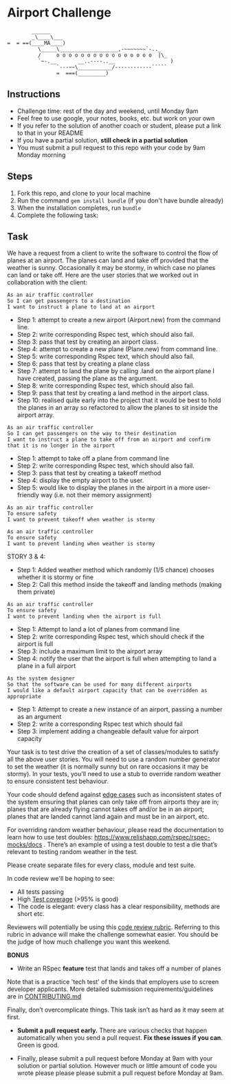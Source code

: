 Airport Challenge
=================

```
        ______
        _\____\___
=  = ==(____MA____)
          \_____\___________________,-~~~~~~~`-.._
          /     o o o o o o o o o o o o o o o o  |\_
          `~-.__       __..----..__                  )
                `---~~\___________/------------`````
                =  ===(_________)

```

Instructions
---------

* Challenge time: rest of the day and weekend, until Monday 9am
* Feel free to use google, your notes, books, etc. but work on your own
* If you refer to the solution of another coach or student, please put a link to that in your README
* If you have a partial solution, **still check in a partial solution**
* You must submit a pull request to this repo with your code by 9am Monday morning

Steps
-------

1. Fork this repo, and clone to your local machine
2. Run the command `gem install bundle` (if you don't have bundle already)
3. When the installation completes, run `bundle`
4. Complete the following task:

Task
-----

We have a request from a client to write the software to control the flow of planes at an airport. The planes can land and take off provided that the weather is sunny. Occasionally it may be stormy, in which case no planes can land or take off.  Here are the user stories that we worked out in collaboration with the client:

```
As an air traffic controller
So I can get passengers to a destination
I want to instruct a plane to land at an airport

```
* Step 1: attempt to create a new airport (Airport.new) from the command line.
* Step 2: write corresponding Rspec test, which should also fail.
* Step 3: pass that test by creating an airport class.
* Step 4: attempt to create a new plane (Plane.new) from command line.
* Step 5: write corresponding Rspec text, which should also fail.
* Step 6: pass that test by creating a plane class
* Step 7: attempt to land the plane by calling .land on the airport plane I have created, passing the plane as the argument.
* Step 8: write corresponding Rspec test, which should also fail.
* Step 9: pass that test by creating a land method in the airport class.
* Step 10: realised quite early into the project that it would be best to hold the planes in an array so refactored to allow the planes to sit inside the airport array.

```
As an air traffic controller
So I can get passengers on the way to their destination
I want to instruct a plane to take off from an airport and confirm that it is no longer in the airport
```
* Step 1: attempt to take off a plane from command line
* Step 2: write corresponding Rspec test, which should also fail.
* Step 3: pass that test by creating a takeoff method
* Step 4: display the empty airport to the user.
* Step 5: would like to display the planes in the airport in a more user-friendly way (i.e. not their memory assignment)

```
As an air traffic controller
To ensure safety
I want to prevent takeoff when weather is stormy

As an air traffic controller
To ensure safety
I want to prevent landing when weather is stormy
```
STORY 3 & 4:
* Step 1: Added weather method which randomly (1/5 chance) chooses whether it is stormy or fine
* Step 2: Call this method inside the takeoff and landing methods (making them private)
```
As an air traffic controller
To ensure safety
I want to prevent landing when the airport is full
```
* Step 1: Attempt to land a lot of planes from command line
* Step 2: write corresponding Rspec test, which should check if the airport is full
* Step 3: include a maximum limit to the airport array
* Step 4: notify the user that the airport is full when attempting to land a plane in a full airport
```
As the system designer
So that the software can be used for many different airports
I would like a default airport capacity that can be overridden as appropriate
```
* Step 1: Attempt to create a new instance of an airport, passing a number as an argument
* Step 2: write a corresponding Rspec test which should fail
* Step 3: implement adding a changeable default value for airport capacity


Your task is to test drive the creation of a set of classes/modules to satisfy all the above user stories. You will need to use a random number generator to set the weather (it is normally sunny but on rare occasions it may be stormy). In your tests, you'll need to use a stub to override random weather to ensure consistent test behaviour.

Your code should defend against [edge cases](http://programmers.stackexchange.com/questions/125587/what-are-the-difference-between-an-edge-case-a-corner-case-a-base-case-and-a-b) such as inconsistent states of the system ensuring that planes can only take off from airports they are in; planes that are already flying cannot takes off and/or be in an airport; planes that are landed cannot land again and must be in an airport, etc.

For overriding random weather behaviour, please read the documentation to learn how to use test doubles: https://www.relishapp.com/rspec/rspec-mocks/docs . There’s an example of using a test double to test a die that’s relevant to testing random weather in the test.

Please create separate files for every class, module and test suite.

In code review we'll be hoping to see:

* All tests passing
* High [Test coverage](https://github.com/makersacademy/course/blob/master/pills/test_coverage.md) (>95% is good)
* The code is elegant: every class has a clear responsibility, methods are short etc.

Reviewers will potentially be using this [code review rubric](docs/review.md).  Referring to this rubric in advance will make the challenge somewhat easier.  You should be the judge of how much challenge you want this weekend.

**BONUS**

* Write an RSpec **feature** test that lands and takes off a number of planes

Note that is a practice 'tech test' of the kinds that employers use to screen developer applicants.  More detailed submission requirements/guidelines are in [CONTRIBUTING.md](CONTRIBUTING.md)

Finally, don’t overcomplicate things. This task isn’t as hard as it may seem at first.

* **Submit a pull request early.**  There are various checks that happen automatically when you send a pull request.  **Fix these issues if you can**.  Green is good.

* Finally, please submit a pull request before Monday at 9am with your solution or partial solution.  However much or little amount of code you wrote please please please submit a pull request before Monday at 9am.
